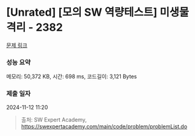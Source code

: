 # [Unrated] [모의 SW 역량테스트] 미생물 격리 - 2382 

[문제 링크](https://swexpertacademy.com/main/code/problem/problemDetail.do?contestProbId=AV597vbqAH0DFAVl) 

### 성능 요약

메모리: 50,372 KB, 시간: 698 ms, 코드길이: 3,121 Bytes

### 제출 일자

2024-11-12 11:20



> 출처: SW Expert Academy, https://swexpertacademy.com/main/code/problem/problemList.do